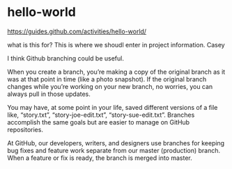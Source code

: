 hello-world
===========

https://guides.github.com/activities/hello-world/

what is this for?  This is where we shoudl enter in project information.  Casey

I think Github branching could be useful.

When you create a branch, you’re making a copy of the original branch as it was at that point in time (like a photo snapshot). If the original branch changes while you’re working on your new branch, no worries, you can always pull in those updates.


You may have, at some point in your life, saved different versions of a file like, “story.txt”, “story-joe-edit.txt”, “story-sue-edit.txt”. Branches accomplish the same goals but are easier to manage on GitHub repositories.

At GitHub, our developers, writers, and designers use branches for keeping bug fixes and feature work separate from our master (production) branch. When a feature or fix is ready, the branch is merged into master.
